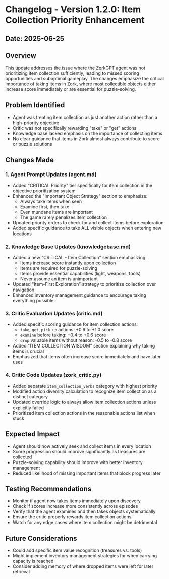 # Changelog - Version 1.2.0: Item Collection Priority Enhancement

## Date: 2025-06-25

## Overview
This update addresses the issue where the ZorkGPT agent was not prioritizing item collection sufficiently, leading to missed scoring opportunities and suboptimal gameplay. The changes emphasize the critical importance of taking items in Zork, where most collectible objects either increase score immediately or are essential for puzzle-solving.

## Problem Identified
- Agent was treating item collection as just another action rather than a high-priority objective
- Critic was not specifically rewarding "take" or "get" actions
- Knowledge base lacked emphasis on the importance of collecting items
- No clear guidance that items in Zork almost always contribute to score or puzzle solutions

## Changes Made

### 1. Agent Prompt Updates (agent.md)
- Added "CRITICAL Priority" tier specifically for item collection in the objective prioritization system
- Enhanced the "Important Object Strategy" section to emphasize:
  - Always take items when seen
  - Examine first, then take
  - Even mundane items are important
  - The game rarely penalizes item collection
- Updated priority orders to check for and collect items before exploration
- Added specific guidance to take ALL visible objects when entering new locations

### 2. Knowledge Base Updates (knowledgebase.md)
- Added a new "CRITICAL - Item Collection" section emphasizing:
  - Items increase score instantly upon collection
  - Items are required for puzzle-solving
  - Items provide essential capabilities (light, weapons, tools)
  - Never assume an item is unimportant
- Updated "Item-First Exploration" strategy to prioritize collection over navigation
- Enhanced inventory management guidance to encourage taking everything possible

### 3. Critic Evaluation Updates (critic.md)
- Added specific scoring guidance for item collection actions:
  - `take`, `get`, `pick up` actions: +0.6 to +1.0 score
  - `examine` before taking: +0.4 to +0.6 score
  - `drop` valuable items without reason: -0.5 to -0.8 score
- Added "ITEM COLLECTION WISDOM" section explaining why taking items is crucial
- Emphasized that items often increase score immediately and have later uses

### 4. Critic Code Updates (zork_critic.py)
- Added separate `item_collection_verbs` category with highest priority
- Modified action diversity calculation to recognize item collection as a distinct category
- Updated override logic to always allow item collection actions unless explicitly failed
- Prioritized item collection actions in the reasonable actions list when stuck

## Expected Impact
- Agent should now actively seek and collect items in every location
- Score progression should improve significantly as treasures are collected
- Puzzle-solving capability should improve with better inventory management
- Reduced likelihood of missing important items that block progress later

## Testing Recommendations
- Monitor if agent now takes items immediately upon discovery
- Check if scores increase more consistently across episodes
- Verify that the agent examines and then takes objects systematically
- Ensure the critic properly rewards item collection actions
- Watch for any edge cases where item collection might be detrimental

## Future Considerations
- Could add specific item value recognition (treasures vs. tools)
- Might implement inventory management strategies for when carrying capacity is reached
- Consider adding memory of where dropped items were left for later retrieval